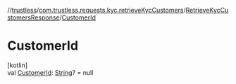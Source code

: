 //[trustless](../../../index.md)/[com.trustless.requests.kyc.retrieveKycCustomers](../index.md)/[RetrieveKycCustomersResponse](index.md)/[CustomerId](-customer-id.md)

# CustomerId

[kotlin]\
val [CustomerId](-customer-id.md): [String](https://kotlinlang.org/api/latest/jvm/stdlib/kotlin/-string/index.html)? = null
